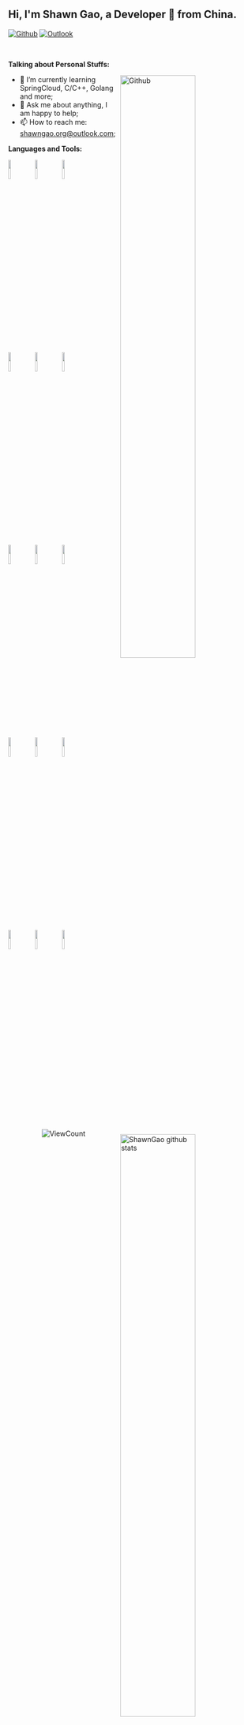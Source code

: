 <!-- Your title -->
## Hi, I'm Shawn Gao, a Developer 🚀 from China.

<!-- Your badges
You can use the website to generate badges: https://shields.io/
-->

[![Github](https://img.shields.io/badge/-Github-000?style=flat&logo=Github&logoColor=white)](https://github.com/shawngao-org)
[![Outlook](https://img.shields.io/badge/-Outlook-0078D4?style=flat&logo=Microsoft-Outlook&logoColor=white)](mailto:shawngao.org@outlook.com)

&nbsp;

<!-- Talking about you -->
**Talking about Personal Stuffs:**

<!-- Any image aligned to the right. Beware the width -->
<img width="55%" align="right" alt="Github" src="https://raw.gitmirror.com/shawngao-org/shawngao-org/769a50e0c534ab80ec5ff736ba9ed530c8597419/git-header.svg" />

- 🌱 I’m currently learning SpringCloud, C/C++, Golang and more; 
- 💬 Ask me about anything, I am happy to help;
- 📫 How to reach me: [shawngao.org@outlook.com](mailto:shawngao.org@outlook.com);

**Languages and Tools:** 

<!-- Your github readme stats
You can use this api: https://github.com/anuraghazra/github-readme-stats
-->
<p>
  <a href="https://github.com/shawngao-org/handle-path-oz">
    <img width="55%" align="right" alt="ShawnGao github stats" src="https://github-readme-stats.vercel.app/api?username=shawngao-org&show_icons=true&hide_border=true" />
  </a>
  
  <!-- Your languages and tools. Be careful with the alignment. 
  You can use this sites to get logos: https://www.vectorlogo.zone or https://simpleicons.org/
  -->
  <code><img width="10%" src="https://www.vectorlogo.zone/logos/java/java-ar21.svg"></code>
  <code><img width="10%" src="https://www.vectorlogo.zone/logos/golang/golang-ar21.svg"></code>
  <code><img width="10%" src="https://www.vectorlogo.zone/logos/android/android-ar21.svg"></code>
  <br />
  <code><img width="10%" src="https://www.vectorlogo.zone/logos/gradle/gradle-ar21.svg"></code>
  <code><img width="10%" src="https://www.vectorlogo.zone/logos/jetbrains/jetbrains-ar21.svg"></code>
  <code><img width="10%" src="https://www.vectorlogo.zone/logos/json/json-ar21.svg"></code>
  <br />
  <code><img width="10%" src="https://www.vectorlogo.zone/logos/mysql/mysql-ar21.svg"></code>
  <code><img width="10%" src="https://www.vectorlogo.zone/logos/sqlite/sqlite-ar21.svg"></code>
  <code><img width="10%" src="https://www.vectorlogo.zone/logos/amazon_aws/amazon_aws-ar21.svg"></code>
  <br />
  <code><img width="10%" src="https://www.vectorlogo.zone/logos/git-scm/git-scm-ar21.svg"></code>
  <code><img width="10%" src="https://www.vectorlogo.zone/logos/yaml/yaml-ar21.svg"></code>
  <code><img width="10%" src="https://www.vectorlogo.zone/logos/gnu_bash/gnu_bash-ar21.svg"></code>
  <br />
  <code><img width="10%" src="https://www.vectorlogo.zone/logos/flutterio/flutterio-ar21.svg"></code>
  <code><img width="10%" src="https://www.vectorlogo.zone/logos/reactjs/reactjs-ar21.svg"></code>
  <code><img width="10%" src="https://www.vectorlogo.zone/logos/springio/springio-ar21.svg"></code>
</p>

<!-- Your hits or visitors
site: http://hits.dwyl.com or https://visitor-badge.glitch.me
Both apis are in trouble due to the number of requests, if you know any other to register visitors, great
-->
<p align="center">
<!--   <img alt="HitCount" src="http://hits.dwyl.com/shawngao-org/shawngao-org.svg" /> -->
  <!-- https://github.com/wesky93/views this is a clone of the hits -->
  <img alt="ViewCount" src="https://views.whatilearened.today/views/github/shawngao-org/shawngao-org.svg" />
</p>

<p align="center">
	<picture>
	  <source media="(prefers-color-scheme: dark)"  srcset="https://raw.gitmirror.com/shawngao-org/shawngao-org/output-3d-contrib/night.svg" />
	  <source media="(prefers-color-scheme: light)" srcset="https://raw.gitmirror.com/shawngao-org/shawngao-org/output-3d-contrib/day.svg" />
	  <img alt="github profile contributions chart"    src="https://raw.gitmirror.com/shawngao-org/shawngao-org/output-3d-contrib/day.svg" />
	</picture>
</p>

---

<!-- Its main projects -->
<!-- <p align="center">
  <a href="https://github.com/shawngao-org/cloud-lock-firmware">
    <img align="center" src="https://github-readme-stats.vercel.app/api/pin/?username=shawngao-org&repo=frp-admin" />
  </a>
</p> -->

⭐️ From [ShawnGao](https://github.com/shawngao-org)

<!--
**shawngao-org/shawngao-org** is a ✨ _special_ ✨ repository because its `README.md` (this file) appears on your GitHub profile.

Here are some ideas to get you started:

- 🔭 I’m currently working on ...
- 🌱 I’m currently learning ...
- 👯 I’m looking to collaborate on ...
- 🤔 I’m looking for help with ...
- 💬 Ask me about ...
- 📫 How to reach me: ...
- 😄 Pronouns: ...
- ⚡ Fun fact: ...
-->
<!-- ![](https://github-readme-stats.vercel.app/api?username=shawngao-org) -->
